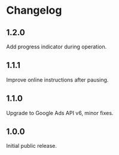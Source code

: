 # Changelog

## 1.2.0

Add progress indicator during operation.


## 1.1.1

Improve online instructions after pausing.


## 1.1.0

Upgrade to Google Ads API v6, minor fixes.


## 1.0.0

Initial public release.
